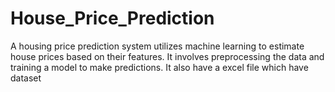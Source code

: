 # House_Price_Prediction

A housing price prediction system utilizes machine learning to estimate house prices based on their features. It involves preprocessing the data and training a model to make predictions.
It also have a excel file which have dataset 
